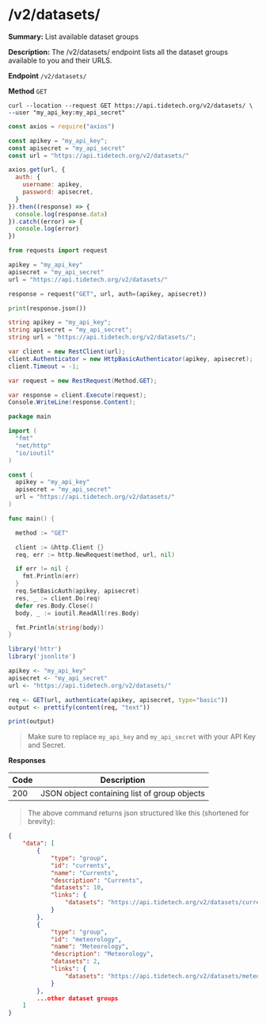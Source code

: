# /v2/datasets/

**Summary:** List available dataset groups

**Description:** The /v2/datasets/ endpoint lists all the dataset groups available
to you and their URLS.

**Endpoint** `/v2/datasets/`

**Method** `GET`


```shell
curl --location --request GET https://api.tidetech.org/v2/datasets/ \
--user "my_api_key:my_api_secret"
```

```javascript
const axios = require("axios")

const apikey = "my_api_key";
const apisecret = "my_api_secret"
const url = "https://api.tidetech.org/v2/datasets/"

axios.get(url, {
  auth: {
    username: apikey,
    password: apisecret,
  }
}).then((response) => {
  console.log(response.data)
}).catch((error) => {
  console.log(error)
})
```

```python
from requests import request

apikey = "my_api_key"
apisecret = "my_api_secret"
url = "https://api.tidetech.org/v2/datasets/"

response = request("GET", url, auth=(apikey, apisecret))

print(response.json())
```

```csharp
string apikey = "my_api_key";
string apisecret = "my_api_secret";
string url = "https://api.tidetech.org/v2/datasets/";

var client = new RestClient(url);
client.Authenticator = new HttpBasicAuthenticator(apikey, apisecret);
client.Timeout = -1;

var request = new RestRequest(Method.GET);

var response = client.Execute(request);
Console.WriteLine(response.Content);
```

```go
package main

import (
  "fmt"
  "net/http"
  "io/ioutil"
)

const (
  apikey = "my_api_key"
  apisecret = "my_api_secret"
  url = "https://api.tidetech.org/v2/datasets/"
)

func main() {

  method := "GET"

  client := &http.Client {}
  req, err := http.NewRequest(method, url, nil)

  if err != nil {
    fmt.Println(err)
  }
  req.SetBasicAuth(apikey, apisecret)
  res, _ := client.Do(req)
  defer res.Body.Close()
  body, _ := ioutil.ReadAll(res.Body)

  fmt.Println(string(body))
}
```

```r
library('httr')
library('jsonlite')

apikey <- "my_api_key"
apisecret <- "my_api_secret"
url <- "https://api.tidetech.org/v2/datasets/"

req <- GET(url, authenticate(apikey, apisecret, type="basic"))
output <- prettify(content(req, "text"))

print(output)
```

> Make sure to replace `my_api_key` and `my_api_secret` with your API Key and Secret.

**Responses**

| Code | Description |
| ---- | ----------- |
| 200 | JSON object containing list of group objects |


> The above command returns json structured like this (shortened for brevity):

```json
{
    "data": [
        {
            "type": "group",
            "id": "currents",
            "name": "Currents",
            "description": "Currents",
            "datasets": 10,
            "links": {
                "datasets": "https://api.tidetech.org/v2/datasets/currents/"
            }
        },
        {
            "type": "group",
            "id": "meteorology",
            "name": "Meteorology",
            "description": "Meteorology",
            "datasets": 2,
            "links": {
                "datasets": "https://api.tidetech.org/v2/datasets/meteorology/"
            }
        },
        ...other dataset groups
    ]
}
```
